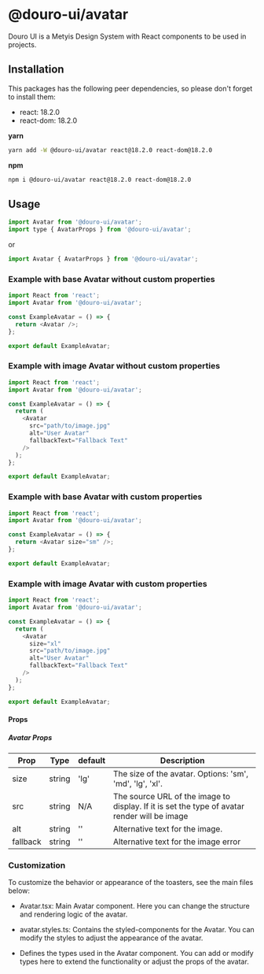 # @douro-ui/avatar

Douro UI is a Metyis Design System with React components to be used in projects.

## Installation

This packages has the following peer dependencies, so please don't forget to install them:

- react: 18.2.0
- react-dom: 18.2.0

**yarn**

```sh
yarn add -W @douro-ui/avatar react@18.2.0 react-dom@18.2.0
```

**npm**

```sh
npm i @douro-ui/avatar react@18.2.0 react-dom@18.2.0
```

## Usage

```js
import Avatar from '@douro-ui/avatar';
import type { AvatarProps } from '@douro-ui/avatar';
```

or

```js
import Avatar { AvatarProps } from '@douro-ui/avatar';
```

### Example with base Avatar without custom properties

```js
import React from 'react';
import Avatar from '@douro-ui/avatar';

const ExampleAvatar = () => {
  return <Avatar />;
};

export default ExampleAvatar;
```

### Example with image Avatar without custom properties

```js
import React from 'react';
import Avatar from '@douro-ui/avatar';

const ExampleAvatar = () => {
  return (
    <Avatar
      src="path/to/image.jpg"
      alt="User Avatar"
      fallbackText="Fallback Text"
    />
  );
};

export default ExampleAvatar;
```

### Example with base Avatar with custom properties

```js
import React from 'react';
import Avatar from '@douro-ui/avatar';

const ExampleAvatar = () => {
  return <Avatar size="sm" />;
};

export default ExampleAvatar;
```

### Example with image Avatar with custom properties

```js
import React from 'react';
import Avatar from '@douro-ui/avatar';

const ExampleAvatar = () => {
  return (
    <Avatar
      size="xl"
      src="path/to/image.jpg"
      alt="User Avatar"
      fallbackText="Fallback Text"
    />
  );
};

export default ExampleAvatar;
```

#### Props

##### Avatar Props

| Prop     | Type   | default | Description                                                                                  |
| -------- | ------ | ------- | -------------------------------------------------------------------------------------------- |
| size     | string | 'lg'    | The size of the avatar. Options: 'sm', 'md', 'lg', 'xl'.                                     |
| src      | string | N/A     | The source URL of the image to display. If it is set the type of avatar render will be image |
| alt      | string | ''      | Alternative text for the image.                                                              |
| fallback | string | ''      | Alternative text for the image error                                                         |

### Customization

To customize the behavior or appearance of the toasters, see the main files below:

- Avatar.tsx: Main Avatar component. Here you can change the structure and rendering logic of the avatar.

- avatar.styles.ts: Contains the styled-components for the Avatar. You can modify the styles to adjust the appearance of the avatar.

- Defines the types used in the Avatar component. You can add or modify types here to extend the functionality or adjust the props of the avatar.

